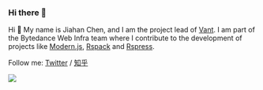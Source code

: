 ### Hi there 👋

Hi 👋 My name is Jiahan Chen, and I am the project lead of [Vant](https://github.com/youzan/vant). I am part of the Bytedance Web Infra team where I contribute to the development of projects like [Modern.js](https://github.com/web-infra-dev/modern.js), [Rspack](https://github.com/web-infra-dev/rspack) and [Rspress](https://github.com/web-infra-dev/rspress).

Follow me: [Twitter](https://twitter.com/Neverland1199) / [知乎](https://www.zhihu.com/people/chen-jia-han)

<img src="https://github-readme-stats.vercel.app/api?username=chenjiahan&show_icons=true&text_color=24292e&bg_color=ffffff&hide_title=true">

